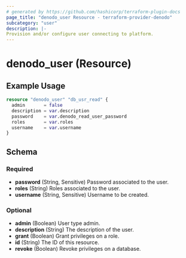 ```yaml
---
# generated by https://github.com/hashicorp/terraform-plugin-docs
page_title: "denodo_user Resource - terraform-provider-denodo"
subcategory: "user"
description: |-
Provision and/or configure user connecting to platform.
---
```


# denodo_user (Resource)

## Example Usage

```terraform
resource "denodo_user" "db_usr_read" {
  admin       = false
  description = var.description
  password    = var.denodo_read_user_password
  roles       = var.roles
  username    = var.username
}
```

<!-- schema generated by tfplugindocs -->
## Schema

### Required

- **password** (String, Sensitive) Password associated to the user.
- **roles** (String) Roles associated to the user.
- **username** (String, Sensitive) Username to be created.

### Optional

- **admin** (Boolean) User type admin.
- **description** (String) The description of the user.
- **grant** (Boolean) Grant privileges on a role.
- **id** (String) The ID of this resource.
- **revoke** (Boolean) Revoke privileges on a database.

